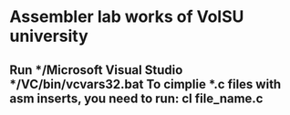 Assembler lab works of VolSU university
=======================================

Run */Microsoft Visual Studio */VC/bin/vcvars32.bat
To cimplie *.c files with asm inserts, you need to run: cl file_name.c
--------------------------